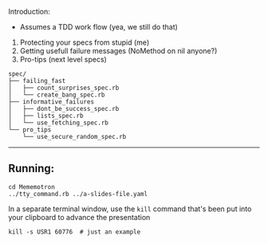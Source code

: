 Introduction:
 - Assumes a TDD work flow (yea, we still do that)
 1. Protecting your specs from stupid (me)
 2. Getting usefull failure messages (NoMethod on nil anyone?)
 3. Pro-tips (next level specs)

```
spec/
├── failing_fast
│   ├── count_surprises_spec.rb
│   └── create_bang_spec.rb
├── informative_failures
│   ├── dont_be_success_spec.rb
│   ├── lists_spec.rb
│   └── use_fetching_spec.rb
└── pro_tips
    └── use_secure_random_spec.rb
```

---
## Running:

```
cd Mememotron
../tty_command.rb ../a-slides-file.yaml
```

In a separate terminal window, use the `kill` command that's been put into your clipboard to advance the presentation
```
kill -s USR1 60776  # just an example
```
